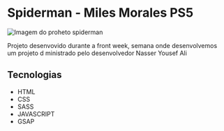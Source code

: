 # Spiderman - Miles Morales PS5

![Imagem do proheto spiderman]()

Projeto desenvovido durante a front week, semana onde desenvolvemos um projeto d ministrado pelo desenvolvedor Nasser Yousef Ali

## Tecnologias

- HTML
- CSS
- SASS
- JAVASCRIPT
- GSAP

